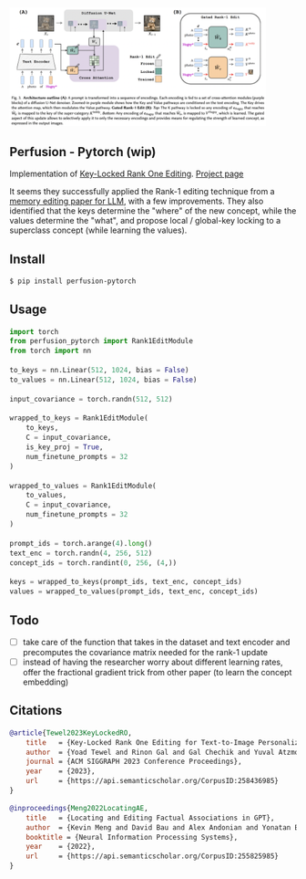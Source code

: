 <img src="./key-locked-rank-1-editing.png" width="450px"></img>

## Perfusion - Pytorch (wip)

Implementation of <a href="https://arxiv.org/abs/2305.01644">Key-Locked Rank One Editing</a>. <a href="https://research.nvidia.com/labs/par/Perfusion/">Project page</a>

It seems they successfully applied the Rank-1 editing technique from a <a href="https://arxiv.org/abs/2202.05262">memory editing paper for LLM</a>, with a few improvements. They also identified that the keys determine the "where" of the new concept, while the values determine the "what", and propose local / global-key locking to a superclass concept (while learning the values).

## Install

```bash
$ pip install perfusion-pytorch
```

## Usage

```python
import torch
from perfusion_pytorch import Rank1EditModule
from torch import nn

to_keys = nn.Linear(512, 1024, bias = False)
to_values = nn.Linear(512, 1024, bias = False)

input_covariance = torch.randn(512, 512)

wrapped_to_keys = Rank1EditModule(
    to_keys,
    C = input_covariance,
    is_key_proj = True,
    num_finetune_prompts = 32
)

wrapped_to_values = Rank1EditModule(
    to_values,
    C = input_covariance,
    num_finetune_prompts = 32
)

prompt_ids = torch.arange(4).long()
text_enc = torch.randn(4, 256, 512)
concept_ids = torch.randint(0, 256, (4,))

keys = wrapped_to_keys(prompt_ids, text_enc, concept_ids)
values = wrapped_to_values(prompt_ids, text_enc, concept_ids)
```

## Todo

- [ ] take care of the function that takes in the dataset and text encoder and precomputes the covariance matrix needed for the rank-1 update
- [ ] instead of having the researcher worry about different learning rates, offer the fractional gradient trick from other paper (to learn the concept embedding)

## Citations

```bibtex
@article{Tewel2023KeyLockedRO,
    title   = {Key-Locked Rank One Editing for Text-to-Image Personalization},
    author  = {Yoad Tewel and Rinon Gal and Gal Chechik and Yuval Atzmon},
    journal = {ACM SIGGRAPH 2023 Conference Proceedings},
    year    = {2023},
    url     = {https://api.semanticscholar.org/CorpusID:258436985}
}
```

```bibtex
@inproceedings{Meng2022LocatingAE,
    title   = {Locating and Editing Factual Associations in GPT},
    author  = {Kevin Meng and David Bau and Alex Andonian and Yonatan Belinkov},
    booktitle = {Neural Information Processing Systems},
    year    = {2022},
    url     = {https://api.semanticscholar.org/CorpusID:255825985}
}
```

